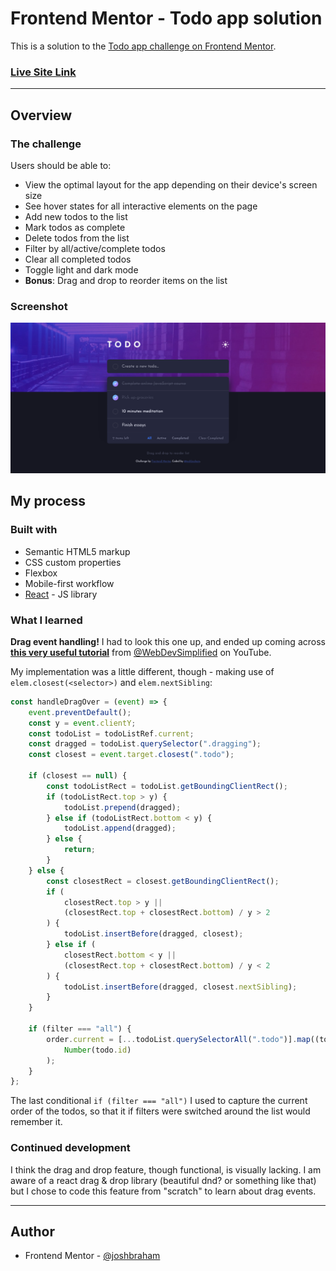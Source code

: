 # Frontend Mentor - Todo app solution

This is a solution to the [Todo app challenge on Frontend Mentor](https://www.frontendmentor.io/challenges/todo-app-Su1_KokOW).

### **[Live Site Link]()**

---

## Overview

### The challenge

Users should be able to:

-   View the optimal layout for the app depending on their device's screen size
-   See hover states for all interactive elements on the page
-   Add new todos to the list
-   Mark todos as complete
-   Delete todos from the list
-   Filter by all/active/complete todos
-   Clear all completed todos
-   Toggle light and dark mode
-   **Bonus**: Drag and drop to reorder items on the list

### Screenshot

![](./screenshot.png)

## My process

### Built with

-   Semantic HTML5 markup
-   CSS custom properties
-   Flexbox
-   Mobile-first workflow
-   [React](https://reactjs.org/) - JS library

### What I learned

**Drag event handling!** I had to look this one up, and ended up coming across **[this very useful tutorial](https://www.youtube.com/watch?v=jfYWwQrtzzY&ab_channel=WebDevSimplified)** from [@WebDevSimplified](https://www.youtube.com/@WebDevSimplified) on YouTube.

My implementation was a little different, though - making use of `elem.closest(<selector>)` and `elem.nextSibling`:

```js
const handleDragOver = (event) => {
	event.preventDefault();
	const y = event.clientY;
	const todoList = todoListRef.current;
	const dragged = todoList.querySelector(".dragging");
	const closest = event.target.closest(".todo");

	if (closest == null) {
		const todoListRect = todoList.getBoundingClientRect();
		if (todoListRect.top > y) {
			todoList.prepend(dragged);
		} else if (todoListRect.bottom < y) {
			todoList.append(dragged);
		} else {
			return;
		}
	} else {
		const closestRect = closest.getBoundingClientRect();
		if (
			closestRect.top > y ||
			(closestRect.top + closestRect.bottom) / y > 2
		) {
			todoList.insertBefore(dragged, closest);
		} else if (
			closestRect.bottom < y ||
			(closestRect.top + closestRect.bottom) / y < 2
		) {
			todoList.insertBefore(dragged, closest.nextSibling);
		}
	}

	if (filter === "all") {
		order.current = [...todoList.querySelectorAll(".todo")].map((todo) =>
			Number(todo.id)
		);
	}
};
```

The last conditional `if (filter === "all")` I used to capture the current order of the todos, so that it if filters were switched around the list would remember it.

### Continued development

I think the drag and drop feature, though functional, is visually lacking. I am aware of a react drag & drop library (beautiful dnd? or something like that) but I chose to code this feature from "scratch" to learn about drag events.

---

## Author

-   Frontend Mentor - [@joshbraham](https://www.frontendmentor.io/profile/joshbraham)
